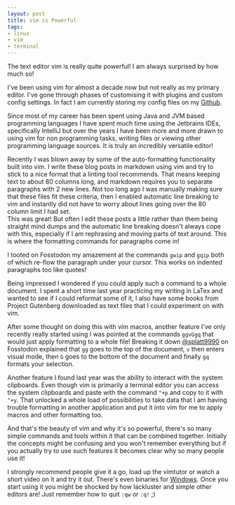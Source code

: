 ```yaml
---
layout: post
title: vim is Powerful
tags:
- linux
- vim
- terminal
---
```


The text editor vim is really quite powerful! I am always surprised by how
much so!

I've been using vim for almost a decade now but not really as my primary
editor. I've gone through phases of customising it with plugins and custom
config settings. In fact I am currently storing my config files on my
[Github](https://github.com/LyndonArmitage/init.vim).

Since most of my career has been spent using Java and JVM based programming
languages I have spent much time using the Jetbrains IDEs, specifically
IntelliJ but over the years I have been more and more drawn to using vim for
non programming tasks, writing files or viewing other programming language
sources. It is truly an incredibly versatile editor!

Recently I was blown away by some of the auto-formatting functionality built
into vim. I write these blog posts in markdown using vim and try to stick to a
nice format that a linting tool recommends. That means keeping text to about 80
columns long, and markdown requires you to separate paragraphs with 2 new
lines. Not too long ago I was manually making sure that these files fit these
criteria, then I enabled automatic line breaking to vim and instantly did not
have to worry about lines going over the 80 column limit I had set.  
This was great! But often I edit these posts a little rather than them being
straight mind dumps and the automatic line breaking doesn't always cope with
this, especially if I am rephrasing and moving parts of text around. This is
where the formatting commands for paragraphs come in!

I tooted on Fosstodon my amazement at the commands `gwip` and `gqip` both of
which re-flow the paragraph under your cursor. This works on indented
paragraphs too like quotes!

Being impressed I wondered if you could apply such a command to a whole
document. I spent a short time last year practicing my writing in LaTex and
wanted to see if I could reformat some of it, I also have some books from
Project Gutenberg downloaded as text files that I could experiment on with vim.

After some thought on doing this with vim macros, another feature I've only
recently really started using I was pointed at the commands `ggvGgq` that would
just apply formatting to a whole file! Breaking it down
[@splatt9990](https://fosstodon.org/web/statuses/105979861702188219) on
Fosstodon explained that `gg` goes to the top of the document, `v` then enters
visual mode, then `G` goes to the bottom of the document and finally `gq`
formats your selection.

Another feature I found last year was the ability to interact with the system
clipboards. Even though vim is primarily a terminal editor you can access the
system clipboards and paste with the command `"+p` and copy to it with `"+y`.
That unlocked a whole load of possibilities to take data that I am having
trouble formatting in another application and put it into vim for me to apply
macros and other formatting too.

And that's the beauty of vim and why it's so powerful, there's so many simple
commands and tools within it that can be combined together. Initially the
concepts might be confusing and you won't remember everything but if you
actually try to use such features it becomes clear why so many people use it!

I strongly recommend people give it a go, load up the vimtutor or watch a short
video on it and try it out. There's even binaries for
[Windows](https://www.vim.org/download.php#pc). Once you start using it you
might be shocked by how lackluster and simple other editors are! Just remember
how to quit `:qw` or `:q!` ;)
